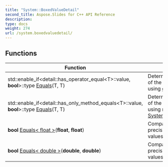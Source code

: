 ```yaml
---
title: "System::BoxedValueDetail"
second_title: Aspose.Slides for C++ API Reference
description: 
type: docs
weight: 274
url: /system.boxedvaluedetail/
---
```




## Functions

| Function | Description |
| --- | --- |
| std::enable_if\<detail::has_operator_equal\<T\>::value, **bool**\>::type [Equals](./equals/)(T, T) | Determines the equality of the specified value using [operator==()](../system/operator_equal_equal/). |
| std::enable_if\<detail::has_only_method_equals\<T\>::value, **bool**\>::type [Equals](./equals/)(T, T) | Determines the equality of the specified value using method [System::Object::Equals()](../system/object/equals/). |
| **bool** [Equals< float >](./equals_less_float__greater/)(**float**, **float**) | Compares two single-precision floating-point values. |
| **bool** [Equals< double >](./equals_less_double__greater/)(**double**, **double**) | Compares two double-precision floating-point values. |
